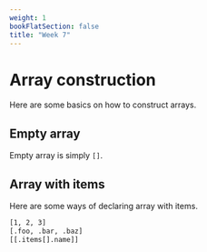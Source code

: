 ```yaml
---
weight: 1
bookFlatSection: false
title: "Week 7"
---
```


# Array construction
Here are some basics on how to construct arrays.

## Empty array
Empty array is simply `[]`.

## Array with items
Here are some ways of declaring array with items.
```txt
[1, 2, 3]
[.foo, .bar, .baz]
[[.items[].name]]
```
